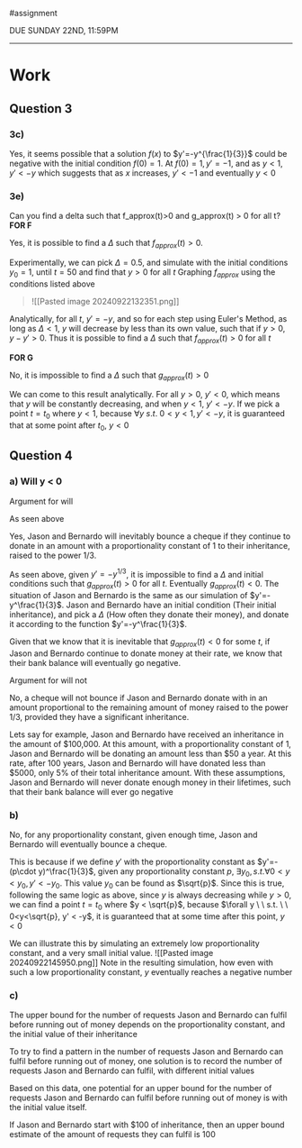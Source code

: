 #assignment 

DUE SUNDAY 22ND, 11:59PM

---

# Work
## Question 3
### 3c)
Yes, it seems possible that a solution $f(x)$ to $y'=-y^{\frac{1}{3}}$ could be negative with the initial condition $f(0)=1$. At $f(0)=1, y'=-1$, and as $y<1, y' < -y$  which suggests that as $x$ increases, $y'< -1$ and eventually $y < 0$


### 3e)
Can you find a delta such that f_approx(t)>0 and g_approx(t) > 0 for all t?
**FOR F**

Yes, it is possible to find a $\Delta$ such that $f_{approx}(t)>0$. 

Experimentally, we can pick $\Delta=0.5$, and simulate with the initial conditions $y_{0}=1$, until $t=50$ and find that $y>0$ for all $t$
Graphing $f_{approx}$ using the conditions listed above
>	![[Pasted image 20240922132351.png]]

Analytically, for all $t$, $y' = -y$, and so for each step using Euler's Method, as long as $\Delta < 1$, $y$ will decrease by less than its own value, such that if $y > 0$, $y-y' > 0$. Thus it is possible to find a $\Delta$ such that $f_{approx}(t)>0$ for all $t$

**FOR G**

No, it is impossible to find a $\Delta$ such that $g_{approx}(t)>0$

We can come to this result analytically. For all $y>0$, $y' < 0$, which means that $y$ will be constantly decreasing, and when $y<1$, $y' < -y$. If we pick a point $t=t_{0}$ where $y < 1$, because $\forall y \ s.t. \ 0<y<1, y' < -y$, it is guaranteed that at some point after $t_{0}$, $y<0$


## Question 4
### a) Will y < 0

Argument for will

As seen above

Yes, Jason and Bernardo will inevitably bounce a cheque if they continue to donate in an amount with a proportionality constant of 1 to their inheritance, raised to the power 1/3.

As seen above, given $y'=-y^{1/3}$, it is impossible to find a $\Delta$ and initial conditions such that $g_{approx}(t)>0$ for all $t$. Eventually $g_{approx}(t)<0$. The situation of Jason and Bernardo is the same as our simulation of $y'=-y^\frac{1}{3}$. Jason and Bernardo have an initial condition (Their initial inheritance), and pick a $\Delta$ (How often they donate their money), and donate it according to the function $y'=-y^\frac{1}{3}$. 

Given that we know that it is inevitable that $g_{approx}(t)<0$ for some $t$, if Jason and Bernardo continue to donate money at their rate, we know that their bank balance will eventually go negative.

Argument for will not

No, a cheque will not bounce if Jason and Bernardo donate with in an amount proportional to the remaining amount of money raised to the power 1/3, provided they have a significant inheritance. 

Lets say for example, Jason and Bernardo have received an inheritance in the amount of $100,000. At this amount, with a proportionality constant of 1, Jason and Bernardo will be donating an amount less than $50 a year. At this rate, after 100 years, Jason and Bernardo will have donated less than $5000, only 5% of their total inheritance amount. With these assumptions, Jason and Bernardo will never donate enough money in their lifetimes, such that their bank balance will ever go negative
### b)

No, for any proportionality constant, given enough time, Jason and Bernardo will eventually bounce a cheque. 

This is because if we define $y'$ with the proportionality constant as $y'=-(p\cdot y)^\frac{1}{3}$, given any proportionality constant $p$, $\exists y_{0}, s.t. \forall 0<y<y_{0}, y'<-y_{0}$. This value $y_{0}$ can be found as $\sqrt{p}$. 
Since this is true, following the same logic as above, since $y$ is always decreasing while $y>0$, we can find a point $t=t_{0}$ where $y < \sqrt{p}$, because $\forall y \ \ s.t. \ \ 0<y<\sqrt{p}, y' < -y$, it is guaranteed that at some time after this point, $y < 0$

We can illustrate this by simulating an extremely low proportionality constant, and a very small initial value.
	![[Pasted image 20240922145950.png]]
Note in the resulting simulation, how even with such a low proportionality constant, $y$ eventually reaches a negative number

### c)


The upper bound for the number of requests Jason and Bernardo can fulfil before running out of money depends on the proportionality constant, and the initial value of their inheritance

To try to find a pattern in the number of requests Jason and Bernardo can fulfil before running out of money, one solution is to record the number of requests Jason and Bernardo can fulfil, with different initial values

Based on this data, one potential for an upper bound for the number of requests Jason and Bernardo can fulfil before running out of money is with the initial value itself.

If Jason and Bernardo start with $100 of inheritance, then an upper bound estimate of the amount of requests they can fulfil is 100